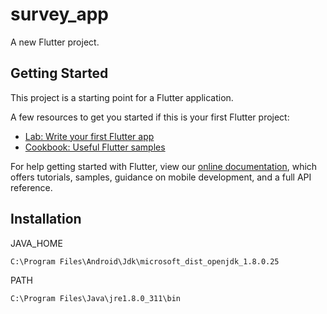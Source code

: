 # survey_app

A new Flutter project.

## Getting Started

This project is a starting point for a Flutter application.

A few resources to get you started if this is your first Flutter project:

- [Lab: Write your first Flutter app](https://flutter.dev/docs/get-started/codelab)
- [Cookbook: Useful Flutter samples](https://flutter.dev/docs/cookbook)

For help getting started with Flutter, view our
[online documentation](https://flutter.dev/docs), which offers tutorials,
samples, guidance on mobile development, and a full API reference.

## Installation

JAVA_HOME
```
C:\Program Files\Android\Jdk\microsoft_dist_openjdk_1.8.0.25
```
PATH
```
C:\Program Files\Java\jre1.8.0_311\bin
```
